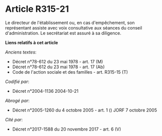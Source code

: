 # Article R315-21

Le directeur de l'établissement ou, en cas d'empêchement, son représentant assiste avec voix consultative aux séances du
conseil d'administration. Le secrétariat est assuré à sa diligence.

**Liens relatifs à cet article**

_Anciens textes_:

  - Décret n°78-612 du 23 mai 1978 - art. 17 (M)
  - Décret n°78-612 du 23 mai 1978 - art. 17 (Ab)
  - Code de l'action sociale et des familles - art. R315-15 (T)

_Codifié par_:

  - Décret n°2004-1136 2004-10-21

_Abrogé par_:

  - Décret n°2005-1260 du 4 octobre 2005 - art. 1 () JORF 7 octobre 2005

_Cité par_:

  - Décret n°2017-1588 du 20 novembre 2017 - art. 6 (V)
